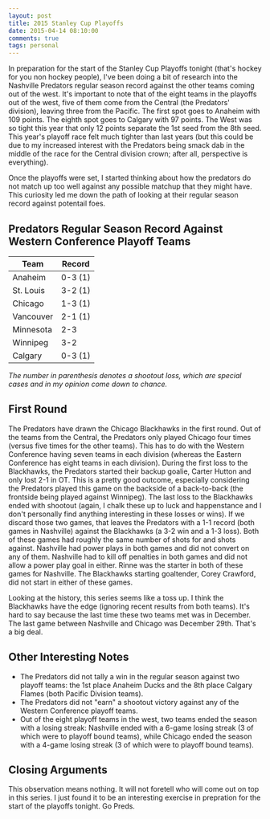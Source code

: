 ```yaml
---
layout: post
title: 2015 Stanley Cup Playoffs
date: 2015-04-14 08:10:00
comments: true
tags: personal
---
```


In preparation for the start of the Stanley Cup Playoffs tonight (that's hockey for you non hockey people), I've been doing a bit of research into the Nashville Predators regular season record against the other teams coming out of the west. It's important to note that of the eight teams in the playoffs out of the west, five of them come from the Central (the Predators' division), leaving three from the Pacific. The first spot goes to Anaheim with 109 points. The eighth spot goes to Calgary with 97 points. The West was so tight this year that only 12 points separate the 1st seed from the 8th seed. This year's playoff race felt much tighter than last years (but this could be due to my increased interest with the Predators being smack dab in the middle of the race for the Central division crown; after all, perspective is everything).

Once the playoffs were set, I started thinking about how the predators do not match up too well against any possible matchup that they might have. This curiosity led me down the path of looking at their regular season record against potentail foes.

## Predators Regular Season Record Against Western Conference Playoff Teams

<table>
  <thead>
    <tr>
      <th>Team</td>
      <th>Record</td>
    </tr>
  </thead>
  <tr>
    <td>Anaheim</td>
    <td>0-3 (1)</td>
  </tr>
  <tr>
    <td>St. Louis</td>
    <td>3-2 (1)</td>
  </tr>
  <tr>
    <td>Chicago</td>
    <td>1-3 (1)</td>
  </tr>
  <tr>
    <td>Vancouver</td>
    <td>2-1 (1)</td>
  </tr>
  <tr>
    <td>Minnesota</td>
    <td>2-3</td>
  </tr>
  <tr>
    <td>Winnipeg</td>
    <td>3-2</td>
  </tr>
  <tr>
    <td>Calgary</td>
    <td>0-3 (1)</td>
  </tr>
</table>

*The number in parenthesis denotes a shootout loss, which are special cases and in my opinion come down to chance.*

## First Round

The Predators have drawn the Chicago Blackhawks in the first round. Out of the teams from the Central, the Predators only played Chicago four times (versus five times for the other teams). This has to do with the Western Conference having seven teams in each division (whereas the Eastern Conference has eight teams in each division). During the first loss to the Blackhawks, the Predators started their backup goalie, Carter Hutton and only lost 2-1 in OT. This is a pretty good outcome, especially considering the Predators played this game on the backside of a back-to-back (the frontside being played against Winnipeg). The last loss to the Blackhawks ended with shootout (again, I chalk these up to luck and happenstance and I don't personally find anything interesting in these losses or wins). If we discard those two games, that leaves the Predators with a 1-1 record (both games in Nashville) against the Blackhawks (a 3-2 win and a 1-3 loss). Both of these games had roughly the same number of shots for and shots against. Nashville had power plays in both games and did not convert on any of them. Nashville had to kill off penalties in both games and did not allow a power play goal in either. Rinne was the starter in both of these games for Nashville. The Blackhawks starting goaltender, Corey Crawford, did not start in either of these games.

Looking at the history, this series seems like a toss up. I think the Blackhawks have the edge (ignoring recent results from both teams). It's hard to say because the last time these two teams met was in December. The last game between Nashville and Chicago was December 29th. That's a big deal.

## Other Interesting Notes

- The Predators did not tally a win in the regular season against two playoff teams: the 1st place Anaheim Ducks and the 8th place Calgary Flames (both Pacific Division teams).
- The Predators did not "earn" a shootout victory against any of the Western Conference playoff teams.
- Out of the eight playoff teams in the west, two teams ended the season with a losing streak: Nashville ended with a 6-game losing streak (3 of which were to playoff bound teams), while Chicago ended the season with a 4-game losing streak (3 of which were to playoff bound teams).

## Closing Arguments

This observation means nothing. It will not foretell who will come out on top in this series. I just found it to be an interesting exercise in prepration for the start of the playoffs tonight. Go Preds.